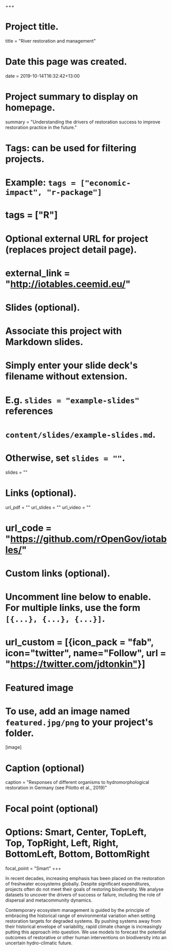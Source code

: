 +++
# Project title.
title = "River restoration and management"

# Date this page was created.
date = 2019-10-14T16:32:42+13:00

# Project summary to display on homepage.
summary = "Understanding the drivers of restoration success to improve restoration practice in the future."

# Tags: can be used for filtering projects.
# Example: `tags = ["economic-impact", "r-package"]`
# tags = ["R"]

# Optional external URL for project (replaces project detail page).
# external_link = "http://iotables.ceemid.eu/"

# Slides (optional).
#   Associate this project with Markdown slides.
#   Simply enter your slide deck's filename without extension.
#   E.g. `slides = "example-slides"` references 
#   `content/slides/example-slides.md`.
#   Otherwise, set `slides = ""`.
slides = ""

# Links (optional).
url_pdf = ""
url_slides = ""
url_video = ""
# url_code = "https://github.com/rOpenGov/iotables/"

# Custom links (optional).
#   Uncomment line below to enable. For multiple links, use the form `[{...}, {...}, {...}]`.
# url_custom = [{icon_pack = "fab", icon="twitter", name="Follow", url = "https://twitter.com/jdtonkin"}]

# Featured image
# To use, add an image named `featured.jpg/png` to your project's folder. 
[image]
  # Caption (optional)
  caption = "Responses of different organisms to hydromorphological restoration in Germany (see Pilotto et al., 2019)"
  
  # Focal point (optional)
  # Options: Smart, Center, TopLeft, Top, TopRight, Left, Right, BottomLeft, Bottom, BottomRight
  focal_point = "Smart"
+++


In recent decades, increasing emphasis has been placed on the restoration of freshwater ecosystems globally. Despite significant expenditures, projects often do not meet their goals of restoring biodiversity. We analyse datasets to uncover the drivers of success or failure, including the role of dispersal and metacommunity dynamics. 
  
Contemporary ecosystem management is guided by the principle of embracing the historical range of environmental variation when setting restoration targets for degraded systems. By pushing systems away from their historical envelope of variability, rapid climate change is increasingly putting this approach into question. We use models to forecast the potential outcomes of restorative or other human interventions on biodiversity into an uncertain hydro-climatic future.  

